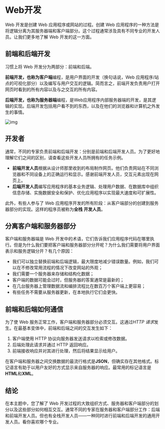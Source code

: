 # Web开发

Web 开发是创建 Web 应用程序或网站的过程。创建 Web 应用程序的一种方法是将逻辑分离为其服务器端和客户端部分。这个过程通常涉及具有不同专业的开发人员。让我们更多地了解 Web 开发的这一方面。

## 前端和后端开发

习惯上将 Web 开发分为两部分：前端和后端。

**前端开发，**也称为**客户端**编程，是用户界面的开发（换句话说，Web 应用程序/站点的可视化部分）以及编写与用户交互的逻辑。简而言之，前端开发负责用户打开网页时看到的所有内容以及与之交互的所有内容。

**后端开发，**也称为**服务器端**编程，是Web应用程序内部服务器端的开发，是其逻辑的实现。后端开发包括用户看不到的东西，以及在他们的浏览器和计算机之外发生的事情。

![img](https://ucarecdn.com/12442fd6-8386-478c-82d4-b5cae8762803/)

## 开发者

通常，不同的专家负责前端和后端开发：分别是前端和后端开发人员。为了更好地理解它们之间的区别，请查看这些开发人员所拥有的任务示例。

- **前端开发人员**根据从设计师那里收到的布局制作网页。他们负责网站在不同浏览器和不同设备上的正确运行和显示。感谢前端开发人员，交互元素出现在网页上。
- **后端开发人员**编写应用程序的基本业务逻辑、处理用户数据、在数据库中组织信息存储、实施数据安全和保护、优化应用程序以实现最大速度和可扩展性。

此外，有些人参与了 Web 应用程序开发的所有阶段：从客户端部分的创建到服务器部分的实现。这样的程序员被称为**全栈** **开发人员**。

## 分离客户端和服务器部分

客户端和服务器端是 Web 开发中的术语，它们告诉我们应用程序代码在哪里执行。但是为什么我们要把客户端和服务器部分分开呢？为什么我们需要将用户界面表示和服务逻辑分开？有几个原因：

- 我们可以独立替换前端和后端逻辑，最大限度地减少错误数量。例如，我们可以在不修改常用流程的情况下改变网站的外观；
- 我们需要一个服务器来存储和结构化数据；
- 客户端的数据可能会过时，但服务器的答案通常是最新的；
- 在几台服务器上管理数据流和编排流程比在数百万个客户端上更容易；
- 有些任务不需要从服务器更新，在本地执行它们会更快。

## 前端和后端如何通信

为了使 Web 服务正常工作，客户端和服务器部分必须交互。这通过*HTTP 请求*发生。在最基本变体中，前端和后端之间的交互发生如下：

1. 客户端使用 HTTP 协议向服务器发送请求以检索或修改数据。
2. 后端处理此请求并通过 HTTP 返回响应。
3. 前端接收响应并对其进行处理，然后将结果显示给用户。

在客户端和服务器之间交换数据的最流行格式是**JSON**，但确实存在其他格式。标记语言有助于以用户友好的方式显示来自服务器的响应。最常用的标记语言是**HTML**和**XML**。

## 结论

在本主题中，您了解了 Web 开发过程的大致组织方式、服务器和客户端部分的划分以及这些部分如何相互交互。通常不同的专家在服务器和客户端部分工作：后端和前端开发人员。但也有全栈开发人员——一种同时进行前端和后端开发的通用开发人员。看你喜欢哪个专业。
